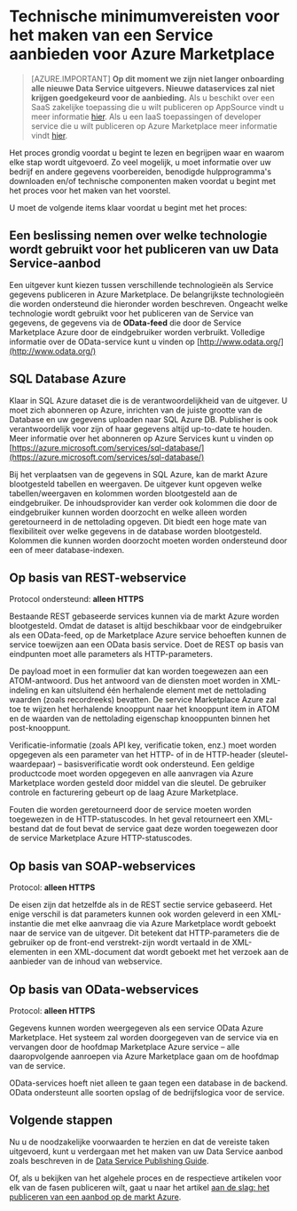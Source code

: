 <properties
   pageTitle="Technische minimumvereisten voor het maken van een Service voor de markt | Microsoft Azure"
   description="Inzicht in de vereisten voor het maken van een Service om te implementeren en te verkopen op de Marketplace Azure"
   services="marketplace-publishing"
   documentationCenter=""
   authors="HannibalSII"
   manager="hascipio"
   editor=""/>

<tags
   ms.service="marketplace"
   ms.devlang="na"
   ms.topic="article"
   ms.tgt_pltfrm="na"
   ms.workload="na"
   ms.date="08/26/2016"
   ms.author="hascipio; avikova" />

# <a name="technical-pre-requisites-for-creating-a-data-service-offer-for-the-azure-marketplace"></a>Technische minimumvereisten voor het maken van een Service aanbieden voor Azure Marketplace

>[AZURE.IMPORTANT] **Op dit moment we zijn niet langer onboarding alle nieuwe Data Service uitgevers. Nieuwe dataservices zal niet krijgen goedgekeurd voor de aanbieding.** Als u beschikt over een SaaS zakelijke toepassing die u wilt publiceren op AppSource vindt u meer informatie [hier](https://appsource.microsoft.com/partners). Als u een IaaS toepassingen of developer service die u wilt publiceren op Azure Marketplace meer informatie vindt [hier](https://azure.microsoft.com/marketplace/programs/certified/).

Het proces grondig voordat u begint te lezen en begrijpen waar en waarom elke stap wordt uitgevoerd. Zo veel mogelijk, u moet informatie over uw bedrijf en andere gegevens voorbereiden, benodigde hulpprogramma's downloaden en/of technische componenten maken voordat u begint met het proces voor het maken van het voorstel.

U moet de volgende items klaar voordat u begint met het proces:

## <a name="make-a-decision-on-what-technology-will-be-used-to-publish-your-data-service-offer"></a>Een beslissing nemen over welke technologie wordt gebruikt voor het publiceren van uw Data Service-aanbod

Een uitgever kunt kiezen tussen verschillende technologieën als Service gegevens publiceren in Azure Marketplace. De belangrijkste technologieën die worden ondersteund die hieronder worden beschreven. Ongeacht welke technologie wordt gebruikt voor het publiceren van de Service van gegevens, de gegevens via de **OData-feed** die door de Service Marketplace Azure door de eindgebruiker worden verbruikt. Volledige informatie over de OData-service kunt u vinden op [http://www.odata.org/](http://www.odata.org/)

## <a name="sql-azure-database"></a>SQL Database Azure

Klaar in SQL Azure dataset die is de verantwoordelijkheid van de uitgever. U moet zich abonneren op Azure, inrichten van de juiste grootte van de Database en uw gegevens uploaden naar SQL Azure DB. Publisher is ook verantwoordelijk voor zijn of haar gegevens altijd up-to-date te houden. Meer informatie over het abonneren op Azure Services kunt u vinden op [https://azure.microsoft.com/services/sql-database/](https://azure.microsoft.com/services/sql-database/)


Bij het verplaatsen van de gegevens in SQL Azure, kan de markt Azure blootgesteld tabellen en weergaven. De uitgever kunt opgeven welke tabellen/weergaven en kolommen worden blootgesteld aan de eindgebruiker. De inhoudsprovider kan verder ook kolommen die door de eindgebruiker kunnen worden doorzocht en welke alleen worden geretourneerd in de nettolading opgeven. Dit biedt een hoge mate van flexibiliteit over welke gegevens in de database worden blootgesteld. Kolommen die kunnen worden doorzocht moeten worden ondersteund door een of meer database-indexen.

## <a name="rest-based-web-service"></a>Op basis van REST-webservice

Protocol ondersteund: **alleen HTTPS**

Bestaande REST gebaseerde services kunnen via de markt Azure worden blootgesteld. Omdat de dataset is altijd beschikbaar voor de eindgebruiker als een OData-feed, op de Marketplace Azure service behoeften kunnen de service toewijzen aan een OData basis service. Doet de REST op basis van eindpunten moet alle parameters als HTTP-parameters.

De payload moet in een formulier dat kan worden toegewezen aan een ATOM-antwoord. Dus het antwoord van de diensten moet worden in XML-indeling en kan uitsluitend één herhalende element met de nettolading waarden (zoals recordreeks) bevatten. De service Marketplace Azure zal toe te wijzen het herhalende knooppunt naar het knooppunt item in ATOM en de waarden van de nettolading eigenschap knooppunten binnen het post-knooppunt.

Verificatie-informatie (zoals API key, verificatie token, enz.) moet worden opgegeven als een parameter van het HTTP- of in de HTTP-header (sleutel-waardepaar) – basisverificatie wordt ook ondersteund. Een geldige productcode moet worden opgegeven en alle aanvragen via Azure Marketplace worden gesteld door middel van die sleutel. De gebruiker controle en facturering gebeurt op de laag Azure Marketplace.

Fouten die worden geretourneerd door de service moeten worden toegewezen in de HTTP-statuscodes. In het geval retourneert een XML-bestand dat de fout bevat de service gaat deze worden toegewezen door de service Marketplace Azure HTTP-statuscodes.

## <a name="soap-based-web-services"></a>Op basis van SOAP-webservices

Protocol: **alleen HTTPS**

De eisen zijn dat hetzelfde als in de REST sectie service gebaseerd. Het enige verschil is dat parameters kunnen ook worden geleverd in een XML-instantie die met elke aanvraag die via Azure Marketplace wordt geboekt naar de service van de uitgever. Dit betekent dat HTTP-parameters die de gebruiker op de front-end verstrekt-zijn wordt vertaald in de XML-elementen in een XML-document dat wordt geboekt met het verzoek aan de aanbieder van de inhoud van webservice.

## <a name="odata-based-web-services"></a>Op basis van OData-webservices

Protocol: **alleen HTTPS**

Gegevens kunnen worden weergegeven als een service OData Azure Marketplace. Het systeem zal worden doorgegeven van de service via en vervangen door de hoofdmap Marketplace Azure service – alle daaropvolgende aanroepen via Azure Marketplace gaan om de hoofdmap van de service.

OData-services hoeft niet alleen te gaan tegen een database in de backend. OData ondersteunt alle soorten opslag of de bedrijfslogica voor de service.


## <a name="next-steps"></a>Volgende stappen
Nu u de noodzakelijke voorwaarden te herzien en dat de vereiste taken uitgevoerd, kunt u verdergaan met het maken van uw Data Service aanbod zoals beschreven in de [Data Service Publishing Guide](marketplace-publishing-data-service-creation.md).

Of, als u bekijken van het algehele proces en de respectieve artikelen voor elk van de fasen publiceren wilt, gaat u naar het artikel [aan de slag: het publiceren van een aanbod op de markt Azure](marketplace-publishing-getting-started.md).

[link-acct]:marketplace-publishing-accounts-creation-registration.md
